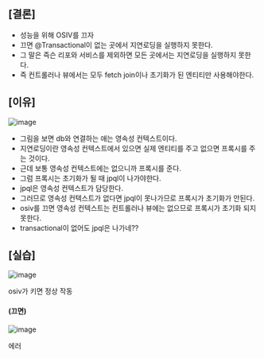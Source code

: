 ## [결론]

- 성능을 위해 OSIV를 끄자
- 끄면 @Transactional이 없는 곳에서 지연로딩을 실행하지 못한다.
- 그 말은 즉슨 리포와 서비스를 제외하면 모든 곳에서는 지연로딩을 실행하지 못한다.
- 즉 컨트롤러나 뷰에서는 모두 fetch join이나 초기화가 된 엔티티만 사용해야한다.

## [이유]

![image](https://user-images.githubusercontent.com/108928206/197557105-1a7d060f-3ee7-47bd-91db-94203edca9ff.png)

- 그림을 보면 db와 연결하는 애는 영속성 컨텍스트이다.
- 지연로딩이란 영속성 컨텍스트에서 있으면 실제 엔티티를 주고 없으면 프록시를 주는 것이다.
- 근데 보통 영속성 컨텍스트에는 없으니까 프록시를 준다.
- 그럼 프록시는 초기화가 될 때 jpql이 나가야한다.
- jpql은 영속성 컨텍스트가 담당한다.
- 그러므로 영속성 컨텍스트가 없다면 jpql이 못나가므로 프록시가 초기화가 안된다.
- osiv를 끄면 영속성 컨텍스트는 컨트롤러나 뷰에는 없으므로 프록시가 초기화 되지 못한다.
- transactional이 없어도 jpql은 나가네??

## [실습]

![image](https://user-images.githubusercontent.com/108928206/197558940-6642a157-7d49-433b-9d48-2e1ee4775971.png)

osiv가 키면 정상 작동


#### (끄면)

![image](https://user-images.githubusercontent.com/108928206/197559059-bd317ed9-1e2b-4a33-91d2-c015f5c9d461.png)

에러
